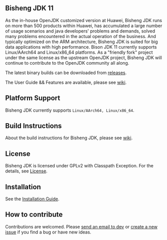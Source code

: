 ## Bisheng JDK 11

As the in-house OpenJDK customized version at Huawei, Bisheng JDK runs on more than 500 products within Huawei, has accumulated a large number of usage scenarios and java developers' problems and demands, solved many problems encountered in the actual operation of the business. And typically optimized on the ARM architecture, Bisheng JDK is suited for big data applications with high performance. Bison JDK 11 currently supports Linux/AArch64 and Linux/x86_64 platforms. As a "friendly fork" project under the same license as the upstream OpenJDK project, Bisheng JDK will continue to contribute to the OpenJDK community all along.

The latest binary builds can be downloaded from [releases](https://www.hikunpeng.com/en/developer/devkit/compiler?data=JDK).

The User Guide && Features are available, please see [wiki](https://gitee.com/openeuler/bishengjdk-11/wikis/Home?sort_id=2879167).

## Platform Support

Bisheng JDK currently supports `Linux/AArch64, Linux/x86_64`.

## Build Instructions

About the build instructions for Bisheng JDK, please see [wiki](https://gitee.com/openeuler/bishengjdk-11/wikis/Bisheng%20JDK%2011%20Source%20Code%20Building%20Description?sort_id=3919529).

## License

Bisheng JDK is licensed under GPLv2 with Classpath Exception. For the details, see [License](https://gitee.com/openeuler/bishengjdk-11/blob/master/LICENSE).

## Installation

See the [Installation Guide](https://gitee.com/openeuler/bishengjdk-11/wikis/Bisheng%20JDK%2011%20Installation%20Guide?sort_id=2879162).

## How to contribute

Contributions are welcomed. Please [send an email to dev](https://openeuler.org/zh/community/mailing-list) or [create a new issue](https://gitee.com/openeuler/bishengjdk-11/issues) if you find a bug or have new ideas.
